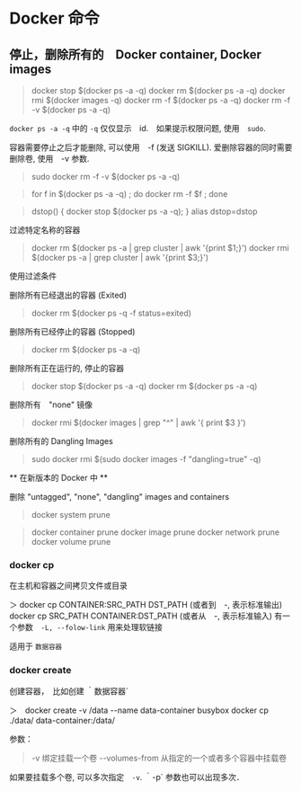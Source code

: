 # Docker 命令

## 停止，删除所有的　Docker container, Docker images

> docker stop $(docker ps -a -q)
docker rm $(docker ps -a -q)
docker rmi $(docker images -q)
docker rm -f $(docker ps -a -q)
docker rm -f -v $(docker ps -a -q)


`docker ps -a -q` 中的 `-q` 仅仅显示　id.　如果提示权限问题, 使用　`sudo`.

容器需要停止之后才能删除, 可以使用　-f (发送 SIGKILL).
爱删除容器的同时需要删除卷, 使用　-v 参数. 

> sudo docker rm -f -v $(docker ps -a -q)

> for f in $(docker ps -a -q) ; do docker rm -f $f ; done

> dstop() { docker stop $(docker ps -a -q); }
alias dstop=dstop


过滤特定名称的容器

> docker rm $(docker ps -a | grep cluster | awk '{print $1;}')
docker rmi $(docker ps -a | grep cluster | awk '{print $3;}')

使用过滤条件

删除所有已经退出的容器 (Exited)
> docker rm $(docker ps -q -f status=exited)

删除所有已经停止的容器 (Stopped)
> docker rm $(docker ps -a -q)

删除所有正在运行的, 停止的容器
> docker stop $(docker ps -a -q)
docker rm $(docker ps -a -q)

删除所有　"none" 镜像

> docker rmi $(docker images | grep "^<none>" | awk '{ print $3 }')

删除所有的 Dangling Images

> sudo docker rmi $(sudo docker images -f "dangling=true" -q)

** 在新版本的 Docker 中 **

删除 "untagged", "none", "dangling" images and containers

> docker system prune

> docker container prune
docker image prune
docker network prune
docker volume prune



### docker cp

在主机和容器之间拷贝文件或目录

＞ docker cp CONTAINER:SRC_PATH DST_PATH (或者到　-, 表示标准输出)
docker cp SRC_PATH CONTAINER:DST_PATH   (或者从　-, 表示标准输入)
有一个参数　`-L, --folow-link` 用来处理软链接

适用于 `数据容器`

### docker create

创建容器，　比如创建 ｀数据容器`

＞　docker create -v /data --name data-container busybox
docker cp ./data/ data-container:/data/


参数：

> -v 绑定挂载一个卷
--volumes-from 从指定的一个或者多个容器中挂载卷

如果要挂载多个卷, 可以多次指定　`-v`. ｀-p` 参数也可以出现多次．





